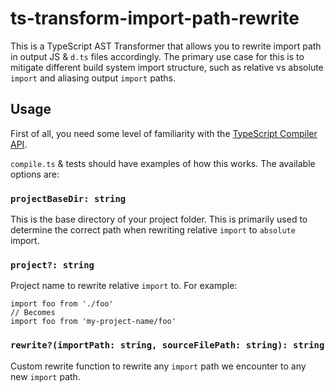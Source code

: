 # ts-transform-import-path-rewrite

This is a TypeScript AST Transformer that allows you to rewrite import path in output JS & `d.ts` files accordingly. The primary use case for this is to mitigate different build system import structure, such as relative vs absolute `import` and aliasing output `import` paths.

## Usage
First of all, you need some level of familiarity with the [TypeScript Compiler API](https://github.com/Microsoft/TypeScript/wiki/Using-the-Compiler-API).

`compile.ts` & tests should have examples of how this works. The available options are:

### `projectBaseDir: string`
This is the base directory of your project folder. This is primarily used to determine the correct path when rewriting relative `import` to `absolute` import.

### `project?: string`
Project name to rewrite relative `import` to. For example:
```
import foo from './foo'
// Becomes
import foo from 'my-project-name/foo'
```
 
### `rewrite?(importPath: string, sourceFilePath: string): string`
Custom rewrite function to rewrite any `import` path we encounter to any new `import` path.